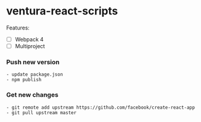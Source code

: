 # ventura-react-scripts
Features:

* [ ] Webpack 4
* [ ] Multiproject

### Push new version
```
- update package.json
- npm publish
```

### Get new changes
```
- git remote add upstream https://github.com/facebook/create-react-app
- git pull upstream master
```

